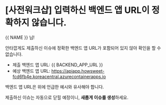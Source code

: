 # [사전워크샵] 입력하신 백엔드 앱 URL이 정확하지 않습니다.

 {{ NAME }} 님!

안타깝게도 제출하신 이슈에 정확한 백엔드 앱 URL가 포함되어 있지 않아 확인을 할 수 없습니다. 

* 제출 백엔드 앱 URL: {{ BACKEND_APP_URL }}
* 예상 백엔드 앱 URL: https://apiapp.howsweet-fcd6fb4e.koreacentral.azurecontainerapps.io

백엔드 앱 URL은 위에 언급한 예시와 유사해야 합니다.

제출하신 이슈는 자동으로 닫힐 예정이니, **새롭게 이슈를 생성**하세요.